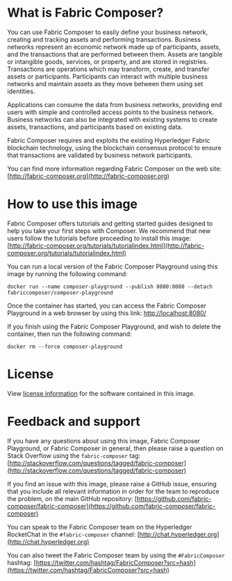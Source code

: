 # What is Fabric Composer?

You can use Fabric Composer to easily define your business network, creating and tracking assets and performing transactions. Business networks represent an economic network made up of participants, assets, and the transactions that are performed between them. Assets are tangible or intangible goods, services, or property, and are stored in registries. Transactions are operations which may transform, create, and transfer assets or participants. Participants can interact with multiple business networks and maintain assets as they move between them using set identities.

Applications can consume the data from business networks, providing end users with simple and controlled access points to the business network. Business networks can also be integrated with existing systems to create assets, transactions, and participants based on existing data.

Fabric Composer requires and exploits the existing Hyperledger Fabric blockchain technology, using the blockchain consensus protocol to ensure that transactions are validated by business network participants.

You can find more information regarding Fabric Composer on the web site: [http://fabric-composer.org](http://fabric-composer.org)

# How to use this image

Fabric Composer offers tutorials and getting started guides designed to help you take your first steps with Composer. We recommend that new users follow the tutorials before proceeding to install this image: [http://fabric-composer.org/tutorials/tutorialindex.html](http://fabric-composer.org/tutorials/tutorialindex.html)

You can run a local version of the Fabric Composer Playground using this image by running the following command:

`docker run --name composer-playground --publish 8080:8080 --detach fabriccomposer/composer-playground`

Once the container has started, you can access the Fabric Composer Playground in a web browser by using this link: [http://localhost:8080/](http://localhost:8080/)

If you finish using the Fabric Composer Playground, and wish to delete the container, then run the following command:

`docker rm --force composer-playground`

# License

View [license information](https://github.com/fabric-composer/fabric-composer/blob/master/LICENSE.txt) for the software contained in this image.

# Feedback and support

If you have any questions about using this image, Fabric Composer Playground, or Fabric Composer in general, then please raise a question on Stack Overflow using the `fabric-composer` tag: [http://stackoverflow.com/questions/tagged/fabric-composer](http://stackoverflow.com/questions/tagged/fabric-composer)

If you find an issue with this image, please raise a GitHub issue, ensuring that you include all relevant information in order for the team to reproduce the problem, on the main GitHub repository: [https://github.com/fabric-composer/fabric-composer](https://github.com/fabric-composer/fabric-composer)

You can speak to the Fabric Composer team on the Hyperledger RocketChat in the `#fabric-composer` channel: [http://chat.hyperledger.org](http://chat.hyperledger.org)

You can also tweet the Fabric Composer team by using the `#FabricComposer` hashtag: [https://twitter.com/hashtag/FabricComposer?src=hash](https://twitter.com/hashtag/FabricComposer?src=hash)